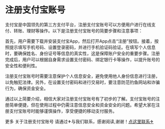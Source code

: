 # 注册支付宝账号

支付宝是中国领先的第三方支付平台，注册支付宝账号可以方便用户进行在线支付、转账、理财等操作。以下是注册支付宝账号的简要步骤和注意事项：

首先，用户需要下载并安装支付宝App，然后打开App点击“注册”按钮。接着，按照提示填写手机号码、设置登录密码，并进行手机验证码验证。在填写个人信息时，要确保姓名、身份证号等信息的真实性，这是保障账户安全的重要步骤。注册完成后，用户可以根据自身需求设置支付密码、绑定银行卡等操作，以提升账号的安全性和便利性。

注册支付宝账号时需要注意保护个人信息安全，避免使用他人身份信息进行注册，以免触犯法律。另外，在设置支付密码和进行交易时，要注意防范钓鱼网站和诈骗行为，确保资金安全。

通过以上简要介绍，相信大家对注册支付宝账号有了初步的了解。支付宝账号的注册简单便捷，但在使用过程中仍需注意信息安全和资金安全的问题。希望大家在注册支付宝账号时能够谨慎操作，享受便捷的移动支付服务。

更多 关于注册支付宝账号 请通过✈与我们联系，感谢阅读,谢谢！[点这里联系✈](https://c.k02.cc)